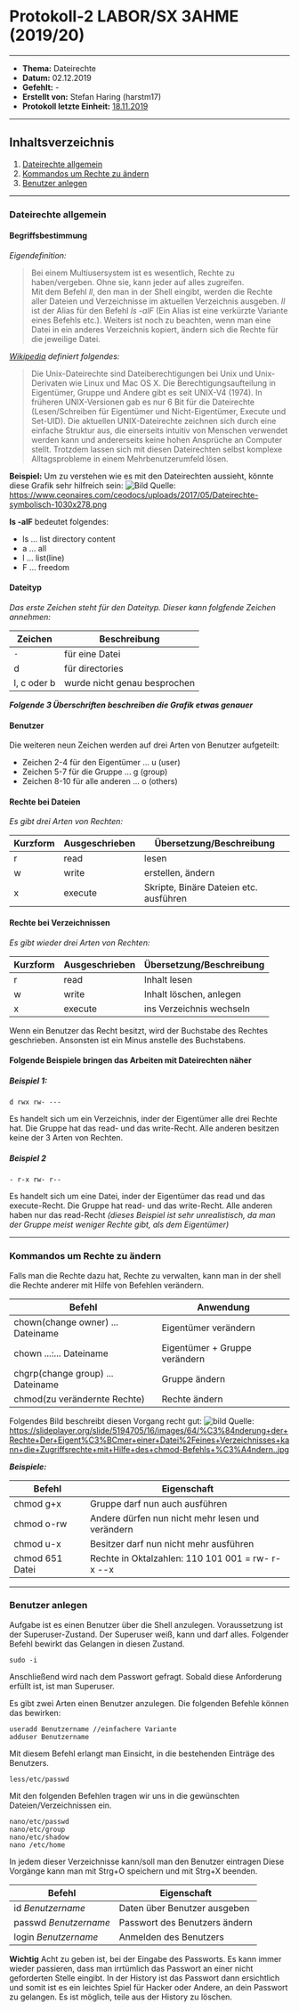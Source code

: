 # Protokoll-2 LABOR/SX 3AHME (2019/20)

---------------------------------------------------------------------------------------------

* **Thema:** Dateirechte
* **Datum:** 02.12.2019
* **Gefehlt:** -
* **Erstellt von:** Stefan Haring (harstm17)
* **Protokoll letzte Einheit:** [18.11.2019](https://github.com/HTLMechatronics/m17-3ahme-la1-sx/blob/harstm17/protokolle/protokoll-1_harstm17_2019-11-18_.md)

----------------------------------------------------------------------------------------------

## Inhaltsverzeichnis

1. [Dateirechte allgemein](#dateirechte-allgemein)
1. [Kommandos um Rechte zu ändern](#kommandos-um-rechte-zu-ändern)
2. [Benutzer anlegen](#benutzer-anlegen)
----------------------------------------------------------------------------------------------


### Dateirechte allgemein

#### Begriffsbestimmung
*Eigendefinition:*
>Bei einem Multiusersystem ist es wesentlich, Rechte zu haben/vergeben. Ohne sie, kann jeder auf alles zugreifen.  
Mit dem Befehl *ll*, den man in der Shell eingibt, werden die Rechte aller Dateien und Verzeichnisse im aktuellen Verzeichnis ausgeben. *ll* ist der Alias für den Befehl *ls -alF* (Ein Alias ist eine verkürzte Variante eines Befehls etc.).
Weiters ist noch zu beachten, wenn man eine Datei in ein anderes Verzeichnis kopiert, ändern sich die Rechte für die jeweilige Datei.

*[Wikipedia](https://de.wikipedia.org/wiki/Unix-Dateirechte) definiert folgendes:*
>Die Unix-Dateirechte sind Dateiberechtigungen bei Unix und Unix-Derivaten wie Linux und Mac OS X. Die Berechtigungsaufteilung in Eigentümer, Gruppe und Andere gibt es seit UNIX-V4 (1974). In früheren UNIX-Versionen gab es nur 6 Bit für die Dateirechte (Lesen/Schreiben für Eigentümer und Nicht-Eigentümer, Execute und Set-UID). Die aktuellen UNIX-Dateirechte zeichnen sich durch eine einfache Struktur aus, die einerseits intuitiv von Menschen verwendet werden kann und andererseits keine hohen Ansprüche an Computer stellt. Trotzdem lassen sich mit diesen Dateirechten selbst komplexe Alltagsprobleme in einem Mehrbenutzerumfeld lösen.

**Beispiel:**
Um zu verstehen wie es mit den Dateirechten aussieht, könnte diese Grafik sehr hilfreich sein:
![Bild](https://www.ceonaires.com/ceodocs/uploads/2017/05/Dateirechte-symbolisch-1030x278.png)
Quelle: https://www.ceonaires.com/ceodocs/uploads/2017/05/Dateirechte-symbolisch-1030x278.png



**ls -alF** bedeutet folgendes:
* ls ... list directory content
* a ... all
* l ... list(line)
* F ... freedom

#### Dateityp
*Das erste Zeichen steht für den Dateityp. Dieser kann folgfende Zeichen annehmen:*

Zeichen | Beschreibung
--------|-------------
`-` | für eine Datei
d | für directories 
l, c oder b | wurde nicht genau besprochen

***Folgende 3 Überschriften beschreiben die Grafik etwas genauer***

#### Benutzer
Die weiteren neun Zeichen werden auf drei Arten von Benutzer aufgeteilt:
* Zeichen 2-4 für den Eigentümer ... u (user)
* Zeichen 5-7 für die Gruppe ... g (group)
* Zeichen 8-10 für alle anderen ... o (others)

#### Rechte bei Dateien
*Es gibt drei Arten von Rechten:*

Kurzform | Ausgeschrieben | Übersetzung/Beschreibung
---------|----------------|-------------------------
r | read | lesen
w | write | erstellen, ändern
x | execute | Skripte, Binäre Dateien etc. ausführen

#### Rechte bei Verzeichnissen
*Es gibt wieder drei Arten von Rechten:*

Kurzform | Ausgeschrieben | Übersetzung/Beschreibung
---------|----------------|-------------------------
r | read | Inhalt lesen
w | write | Inhalt löschen, anlegen
x | execute | ins Verzeichnis wechseln

Wenn ein Benutzer das Recht besitzt, wird der Buchstabe des Rechtes geschrieben. Ansonsten ist ein Minus anstelle des Buchstabens.

#### Folgende Beispiele bringen das Arbeiten mit Dateirechten näher

##### Beispiel 1:
```
d rwx rw- ---
```
Es handelt sich um ein Verzeichnis, inder der Eigentümer alle drei Rechte hat.
Die Gruppe hat das read- und das write-Recht.
Alle anderen besitzen keine der 3 Arten von Rechten.

##### Beispiel 2
```
- r-x rw- r--
```
Es handelt sich um eine Datei, inder der Eigentümer das read und das execute-Recht.
Die Gruppe hat read- und das write-Recht.
Alle anderen haben nur das read-Recht
*(dieses Beispiel ist sehr unrealistisch, da man der Gruppe meist weniger Rechte gibt, als dem Eigentümer)*

----------------------------------------------------------------------------------------------

### Kommandos um Rechte zu ändern
Falls man die Rechte dazu hat, Rechte zu verwalten, kann man in der shell die Rechte anderer mit Hilfe von Befehlen verändern.

Befehl | Anwendung
-------|----------
chown(change owner) ... Dateiname | Eigentümer verändern
chown ...:... Dateiname | Eigentümer + Gruppe verändern
chgrp(change group) ... Dateiname | Gruppe ändern
chmod(zu verändernte Rechte) |Rechte ändern

Folgendes Bild beschreibt diesen Vorgang recht gut:
![bild](https://slideplayer.org/slide/5194705/16/images/64/%C3%84nderung+der+Rechte+Der+Eigent%C3%BCmer+einer+Datei%2Feines+Verzeichnisses+kann+die+Zugriffsrechte+mit+Hilfe+des+chmod-Befehls+%C3%A4ndern..jpg)
Quelle: https://slideplayer.org/slide/5194705/16/images/64/%C3%84nderung+der+Rechte+Der+Eigent%C3%BCmer+einer+Datei%2Feines+Verzeichnisses+kann+die+Zugriffsrechte+mit+Hilfe+des+chmod-Befehls+%C3%A4ndern..jpg

***Beispiele:***

Befehl | Eigenschaft
-------|-------------
chmod g+x | Gruppe darf nun auch ausführen
chmod o-rw | Andere dürfen nun nicht mehr lesen und verändern
chmod u-x | Besitzer darf nun nicht mehr ausführen
chmod 651 Datei |  Rechte in Oktalzahlen: 110 101 001 = rw- r-x --x

----------------------------------------------------------------------------------------------

### Benutzer anlegen
Aufgabe ist es einen Benutzer über die Shell anzulegen.
Voraussetzung ist der Superuser-Zustand. Der Superuser weiß, kann und darf alles.
Folgender Befehl bewirkt das Gelangen in diesen Zustand.
```
sudo -i 
```
Anschließend wird nach dem Passwort gefragt. Sobald diese Anforderung erfüllt ist, ist man Superuser.

Es gibt zwei Arten einen Benutzer anzulegen. Die folgenden Befehle können das bewirken:
```
useradd Benutzername //einfachere Variante
adduser Benutzername
```
Mit diesem Befehl erlangt man Einsicht, in die bestehenden Einträge des Benutzers.
```
less/etc/passwd
```

Mit den folgenden Befehlen tragen wir uns in die gewünschten Dateien/Verzeichnissen ein.
```
nano/etc/passwd
nano/etc/group
nano/etc/shadow
nano /etc/home
```
In jedem dieser Verzeichnisse kann/soll man den Benutzer eintragen
Diese Vorgänge kann man mit Strg+O speichern und mit Strg+X beenden.


Befehl | Eigenschaft
------ | -----------
id *Benutzername* | Daten über Benutzer ausgeben
passwd *Benutzername* | Passwort des Benutzers ändern
login *Benutzername* | Anmelden des Benutzers

**Wichtig**
Acht zu geben ist, bei der Eingabe des Passworts.
Es kann immer wieder passieren, dass man irrtümlich das Passwort an einer nicht geforderten Stelle eingibt.
In der History ist das Passwort dann ersichtlich und somit ist es ein leichtes Spiel für Hacker oder Andere,
an dein Passwort zu gelangen. Es ist möglich, teile aus der History zu löschen.
